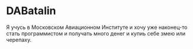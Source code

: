 # DABatalin

Я учусь в Московском Авиационном Институте и хочу уже наконец-то стать программистом и получать много денег и купиь себе змею или черепаху.
